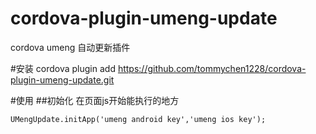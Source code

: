 # cordova-plugin-umeng-update
cordova umeng 自动更新插件


#安装
cordova plugin add https://github.com/tommychen1228/cordova-plugin-umeng-update.git

#使用
##初始化
在页面js开始能执行的地方
```
UMengUpdate.initApp('umeng android key','umeng ios key');
```